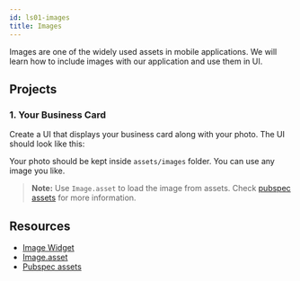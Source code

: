 ```yaml
---
id: ls01-images
title: Images
---
```


Images are one of the widely used assets in mobile applications. We will learn how to include images with our application and use them in UI.

## Projects

### 1. Your Business Card

Create a UI that displays your business card along with your photo. The UI should look like this:

<!-- Image -->

Your photo should be kept inside `assets/images` folder. You can use any image you like.

> **Note:** Use `Image.asset` to load the image from assets. Check [pubspec assets](https://flutter.dev/docs/development/ui/assets-and-images#declaring-assets) for more information.

## Resources

- [Image Widget](https://api.flutter.dev/flutter/widgets/Image-class.html)
- [Image.asset](https://api.flutter.dev/flutter/widgets/Image/Image.asset.html)
- [Pubspec assets](https://flutter.dev/docs/development/ui/assets-and-images#declaring-assets)